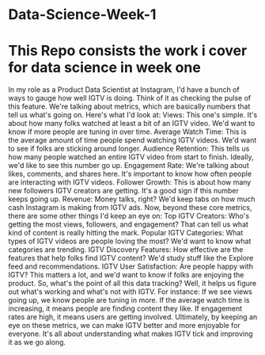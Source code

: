 # Data-Science-Week-1
# This Repo consists the work i cover for data science in week one 

In my role as a Product Data Scientist at Instagram, I'd have a bunch of ways to gauge how well IGTV is doing. Think of it as checking the pulse of this feature. We're talking about metrics, which are basically numbers that tell us what's going on. Here's what I'd look at:
Views: This one's simple. It's about how many folks watched at least a bit of an IGTV video. We'd want to know if more people are tuning in over time.
Average Watch Time: This is the average amount of time people spend watching IGTV videos. We'd want to see if folks are sticking around longer.
Audience Retention: This tells us how many people watched an entire IGTV video from start to finish. Ideally, we'd like to see this number go up.
Engagement Rate: We're talking about likes, comments, and shares here. It's important to know how often people are interacting with IGTV videos.
Follower Growth: This is about how many new followers IGTV creators are getting. It's a good sign if this number keeps going up.
Revenue: Money talks, right? We'd keep tabs on how much cash Instagram is making from IGTV ads.
Now, beyond these core metrics, there are some other things I'd keep an eye on:
Top IGTV Creators: Who's getting the most views, followers, and engagement? That can tell us what kind of content is really hitting the mark.
Popular IGTV Categories: What types of IGTV videos are people loving the most? We'd want to know what categories are trending.
IGTV Discovery Features: How effective are the features that help folks find IGTV content? We'd study stuff like the Explore feed and recommendations.
IGTV User Satisfaction: Are people happy with IGTV? This matters a lot, and we'd want to know if folks are enjoying the product.
So, what's the point of all this data tracking? Well, it helps us figure out what's working and what's not with IGTV. For instance:
If we see views going up, we know people are tuning in more.
If the average watch time is increasing, it means people are finding content they like.
If engagement rates are high, it means users are getting involved.
Ultimately, by keeping an eye on these metrics, we can make IGTV better and more enjoyable for everyone. It's all about understanding what makes IGTV tick and improving it as we go along.







